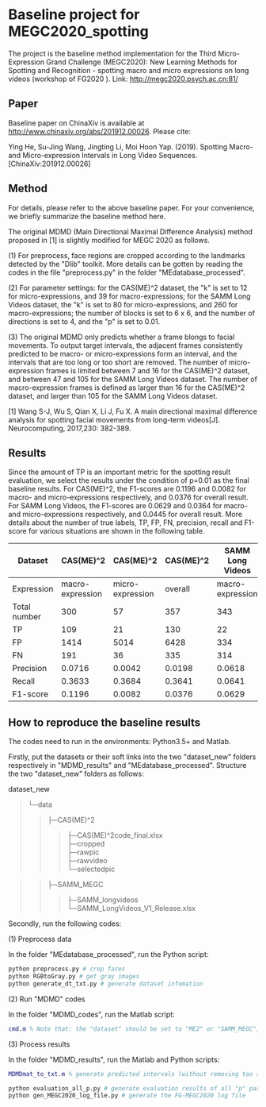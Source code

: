 # Baseline project for MEGC2020_spotting

The project is the baseline method implementation for the Third Micro-Expression Grand Challenge (MEGC2020): New Learning Methods for Spotting and Recognition - spotting macro and micro expressions on long videos (workshop of FG2020 ). Link: <a href="http://megc2020.psych.ac.cn:81/">http://megc2020.psych.ac.cn:81/</a>

## Paper

Baseline paper on ChinaXiv is available at <a href="http://www.chinaxiv.org/abs/201912.00026" >http://www.chinaxiv.org/abs/201912.00026</a>. Please cite:

Ying He, Su-Jing Wang, Jingting Li, Moi Hoon Yap. (2019). Spotting Macro- and Micro-expression Intervals in Long Video Sequences. [ChinaXiv:201912.00026] 


## Method

For details, please refer to the above baseline paper. For your convenience, we briefly summarize the baseline method here. 

The original MDMD (Main Directional Maximal Difference Analysis)  method proposed in [1] is slightly modified for MEGC 2020 as follows.

(1) For preprocess, face regions are cropped according to the landmarks detected by the "Dlib" toolkit. More details can be gotten by reading the codes in the file "preprocess.py" in the folder "MEdatabase_processed".  

(2) For parameter settings: for the CAS(ME)^2 dataset, the "k" is set to 12 for micro-expressions, and 39 for macro-expressions; for the SAMM Long Videos dataset, the "k" is set to 80 for micro-expressions, and 260 for macro-expressions; the number of blocks is set to 6 x 6, and the number of directions is set to 4, and the "p" is set to 0.01. 

(3) The original MDMD only predicts whether a frame blongs to facial movements. To output target intervals,  the adjacent frames consistently predicted to be macro- or micro-expressions form an interval, and the intervals that are too long or too short are removed. The number of micro-expression frames is limited between 7 and 16 for the CAS(ME)^2 dataset, and between 47 and 105 for the SAMM Long Videos dataset. The number of macro-expression frames is defined as larger than 16 for the CAS(ME)^2 dataset, and larger than 105 for the SAMM Long Videos dataset.

[1] Wang S-J, Wu S, Qian X, Li J, Fu X. A main directional maximal difference analysis for spotting facial movements from long-term videos[J]. Neurocomputing, 2017,230: 382-389. 


## Results
Since the amount of TP is an important metric for the spotting result evaluation, we select the results under the condition of p=0.01 as the final baseline results. For CAS(ME)^2, the F1-scores are 0.1196 and 0.0082 for macro- and micro-expressions respectively, and 0.0376 for overall result. For SAMM Long Videos, the F1-scores are 0.0629 and 0.0364 for macro- and micro-expressions respectively, and 0.0445 for overall result. More details about the number of true labels, TP, FP, FN, precision, recall and F1-score for various situations are shown in the following table.

| Dataset      | CAS(ME)^2 | CAS(ME)^2 | CAS(ME)^2 | SAMM Long Videos | SAMM Long Videos |SAMM Long Videos |
|--------------|---------------------|---------------------|---------------------|---------------------|---------------------|---------------------|
| Expression   | macro\-expression                                              | micro\-expression                                           | overall | macro\-expression | micro\-expression | overall |
| Total number | 300                                                            | 57                                                          | 357     | 343               | 159               | 502     |
| TP           | 109                                                            | 21                                                          | 130     | 22                | 29                | 51      |
| FP           | 1414                                                           | 5014                                                        | 6428    | 334               | 1407              | 1741    |
| FN           | 191                                                            | 36                                                          | 335     | 314               | 130               | 451     |
| Precision    | 0\.0716                                                        | 0\.0042                                                     | 0\.0198 | 0\.0618           | 0\.0202           | 0\.0285 |
| Recall       | 0\.3633                                                        | 0\.3684                                                     | 0\.3641 | 0\.0641           | 0\.1824           | 0\.1016 |
| F1\-score    | 0\.1196                                                        | 0\.0082                                                     | 0\.0376 | 0\.0629           | 0\.0364           | 0\.0445 |


## How to reproduce the baseline results

The codes need to run in the environments: Python3.5+ and Matlab.

Firstly, put the datasets or their soft links into the two "dataset_new" folders respectively in "MDMD_results" and "MEdatabase_processed". Structure the two "dataset_new" folders as follows: 

 dataset_new <br>
>└─data <br>
>>├─CAS(ME)^2 <br>
>>>├─CAS(ME)^2code_final.xlsx <br>
>>>├─cropped <br>
>>>├─rawpic <br>
>>>├─rawvideo <br>
>>>└─selectedpic <br>

>>├─SAMM_MEGC <br>
>>>├─SAMM_longvideos <br>
>>>└─SAMM_LongVideos_V1_Release.xlsx <br>

Secondly, run the following codes: 

(1) Preprocess data 

In the folder "MEdatabase_processed", run the Python script: 
```Python
python preprocess.py # crop faces
python RGBtoGray.py # get gray images
python generate_dt_txt.py # generate dataset infomation
```

(2) Run "MDMD" codes 

In the folder "MDMD_codes", run the Matlab script: 
```Matlab
cmd.m % Note that: the "dataset" should be set to "ME2" or "SAMM_MEGC", and the "cls" should be set to "micro" or "macro".
```

(3) Process results

In the folder "MDMD_results", run the Matlab and Python scripts: 
```Matlab
MDMDmat_to_txt.m % generate predicted intervals (without removing too short or too long ones)
```
```Python
python evaluation_all_p.py # generate evaluation results of all "p" parameters (remove too short or too long intervals)
python gen_MEGC2020_log_file.py # generate the FG-MEGC2020 log file
```
